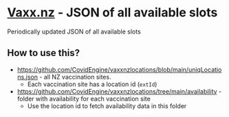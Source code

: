 # [Vaxx.nz](https://vaxx.nz) - JSON of all available slots

Periodically updated JSON of all available slots

## How to use this?
- https://github.com/CovidEngine/vaxxnzlocations/blob/main/uniqLocations.json - all NZ vaccination sites. 
  - Each vaccination site has a location id (`extId`)
- https://github.com/CovidEngine/vaxxnzlocations/tree/main/availability - folder with availability for each vaccination site 
  - Use the location id to fetch availability data in this folder 
